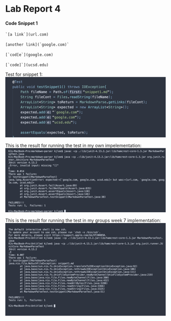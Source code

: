 # Lab Report 4

#### Code Snippet 1
```
`[a link`](url.com)

[another link](`google.com)`

[`cod[e`](google.com)

[`code]`](ucsd.edu)
```

Test for snippet 1: 
![image](images/testSnippet1.png)

This is the result for running the test in my own impelementation: 
![image](images/resultSnippet1.png)

This is the result for running the test in my groups week 7 implementation:
![image](images/res7-1.png)
